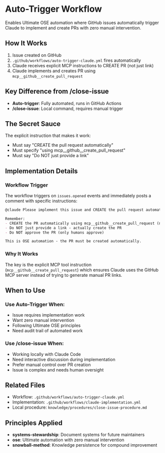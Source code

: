 # Auto-Trigger Workflow

Enables Ultimate OSE automation where GitHub issues automatically trigger Claude to implement and create PRs with zero manual intervention.

## How It Works

1. Issue created on GitHub
2. `.github/workflows/auto-trigger-claude.yml` fires automatically
3. Claude receives explicit MCP instructions to CREATE PR (not just link)
4. Claude implements and creates PR using `mcp__github__create_pull_request`

## Key Difference from /close-issue

- **Auto-trigger**: Fully automated, runs in GitHub Actions
- **/close-issue**: Local command, requires manual trigger

## The Secret Sauce

The explicit instruction that makes it work:

- Must say "CREATE the pull request automatically"
- Must specify "using mcp__github__create_pull_request"
- Must say "Do NOT just provide a link"

## Implementation Details

### Workflow Trigger
The workflow triggers on `issues.opened` events and immediately posts a comment with specific instructions:

```markdown
@claude Please implement this issue and CREATE the pull request automatically.

Remember:
- CREATE the PR automatically using mcp__github__create_pull_request (not gh cli)
- Do NOT just provide a link - actually create the PR
- Do NOT approve the PR (only humans approve)

This is OSE automation - the PR must be created automatically.
```

### Why It Works
The key is the explicit MCP tool instruction (`mcp__github__create_pull_request`) which ensures Claude uses the GitHub MCP server instead of trying to generate manual PR links.

## When to Use

### Use Auto-Trigger When:
- Issue requires implementation work
- Want zero manual intervention 
- Following Ultimate OSE principles
- Need audit trail of automated work

### Use /close-issue When:
- Working locally with Claude Code
- Need interactive discussion during implementation
- Prefer manual control over PR creation
- Issue is complex and needs human oversight

## Related Files

- Workflow: `.github/workflows/auto-trigger-claude.yml`
- Implementation: `.github/workflows/claude-implementation.yml`
- Local procedure: `knowledge/procedures/close-issue-procedure.md`

## Principles Applied

- **systems-stewardship**: Document systems for future maintainers
- **ose**: Ultimate automation with zero manual intervention
- **snowball-method**: Knowledge persistence for compound improvement